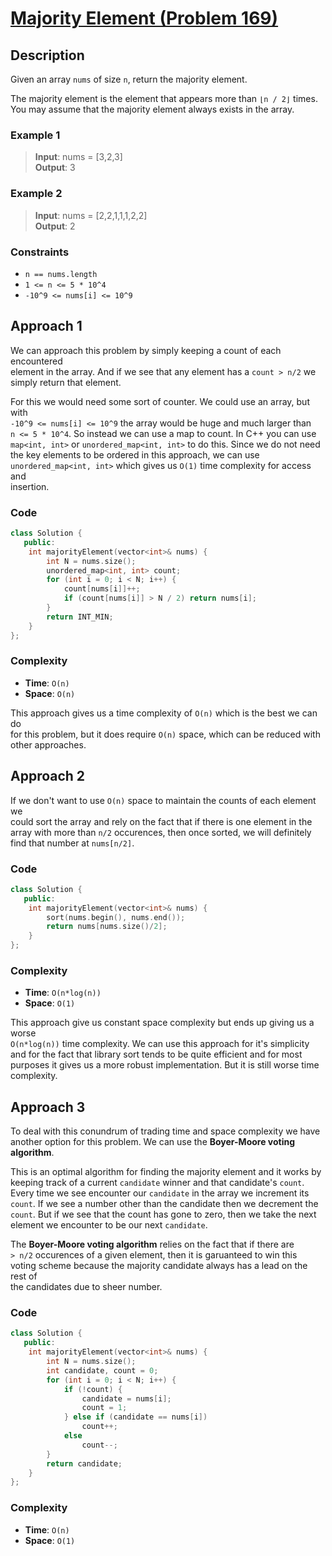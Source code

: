 # [Majority Element (Problem 169)](https://leetcode.com/problems/majority-element/)

## Description

Given an array `nums` of size `n`, return the majority element.

The majority element is the element that appears more than `⌊n / 2⌋` times.  
You may assume that the majority element always exists in the array.

### Example 1

> **Input**: nums = [3,2,3]  
> **Output**: 3

### Example 2

> **Input**: nums = [2,2,1,1,1,2,2]  
> **Output**: 2

### Constraints

- `n == nums.length`
- `1 <= n <= 5 * 10^4`
- `-10^9 <= nums[i] <= 10^9`

## Approach 1

We can approach this problem by simply keeping a count of each encountered  
element in the array. And if we see that any element has a `count > n/2` we  
simply return that element.

For this we would need some sort of counter. We could use an array, but with  
`-10^9 <= nums[i] <= 10^9` the array would be huge and much larger than  
`n <= 5 * 10^4`. So instead we can use a map to count. In C++ you can use  
`map<int, int>` or `unordered_map<int, int>` to do this. Since we do not need  
the key elements to be ordered in this approach, we can use  
`unordered_map<int, int>` which gives us `O(1)` time complexity for access and  
insertion.

### Code

```cpp
class Solution {
   public:
    int majorityElement(vector<int>& nums) {
        int N = nums.size();
        unordered_map<int, int> count;
        for (int i = 0; i < N; i++) {
            count[nums[i]]++;
            if (count[nums[i]] > N / 2) return nums[i];
        }
        return INT_MIN;
    }
};
```

### Complexity

- **Time**: `O(n)`
- **Space**: `O(n)`

This approach gives us a time complexity of `O(n)` which is the best we can do  
for this problem, but it does require `O(n)` space, which can be reduced with  
other approaches.

## Approach 2

If we don't want to use `O(n)` space to maintain the counts of each element we  
could sort the array and rely on the fact that if there is one element in the  
array with more than `n/2` occurences, then once sorted, we will definitely  
find that number at `nums[n/2]`.

### Code

```cpp
class Solution {
   public:
    int majorityElement(vector<int>& nums) {
        sort(nums.begin(), nums.end());
        return nums[nums.size()/2];
    }
};
```

### Complexity

- **Time**: `O(n*log(n))`
- **Space**: `O(1)`

This approach give us constant space complexity but ends up giving us a worse  
`O(n*log(n))` time complexity. We can use this approach for it's simplicity  
and for the fact that library sort tends to be quite efficient and for most  
purposes it gives us a more robust implementation. But it is still worse time
complexity.

## Approach 3

To deal with this conundrum of trading time and space complexity we have  
another option for this problem. We can use the **Boyer-Moore voting
algorithm**.

This is an optimal algorithm for finding the majority element and it works by  
keeping track of a current `candidate` winner and that candidate's `count`.  
Every time we see encounter our `candidate` in the array we increment its  
`count`. If we see a number other than the candidate then we decrement the  
`count`. But if we see that the count has gone to zero, then we take the next  
element we encounter to be our next `candidate`.

The **Boyer-Moore voting algorithm** relies on the fact that if there are  
`> n/2` occurences of a given element, then it is garuanteed to win this  
voting scheme because the majority candidate always has a lead on the rest of  
the candidates due to sheer number.

### Code

```cpp
class Solution {
   public:
    int majorityElement(vector<int>& nums) {
        int N = nums.size();
        int candidate, count = 0;
        for (int i = 0; i < N; i++) {
            if (!count) {
                candidate = nums[i];
                count = 1;
            } else if (candidate == nums[i])
                count++;
            else
                count--;
        }
        return candidate;
    }
};
```

### Complexity

- **Time**: `O(n)`
- **Space**: `O(1)`
